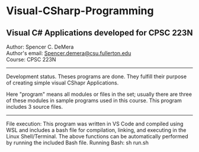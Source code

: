 # Visual-CSharp-Programming
## Visual C# Applications developed for CPSC 223N

Author: Spencer C. DeMera\
 Author's email: Spencer.demera@csu.fullerton.edu\
 Course: CPSC 223N
 
---
Development status.  Theses programs are done.  They fulfill their purpose of creating simple visual CShapr Applications.

Here "program" means all modules or files in the set; usually there are three of these modules in sample programs used in
this course.  This program includes 3 source files.

---
File execution: This program was written in VS Code and compiled using WSL and includes a bash file for compilation, linking, and executing in the Linux Shell/Terminal. The above functions can be automatically performed by running the included Bash file.
Running Bash: sh run.sh
